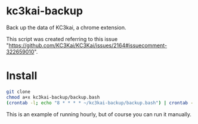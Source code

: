 # kc3kai-backup
Back up the data of KC3kai, a chrome extension.

This script was created referring to this issue "https://github.com/KC3Kai/KC3Kai/issues/2164#issuecomment-322659010".

# Install
```bash
git clone
chmod a+x kc3kai-backup/backup.bash
(crontab -l; echo "8 * * * * ~/kc3kai-backup/backup.bash") | crontab -
```
This is an example of running hourly, but of course you can run it manually.
